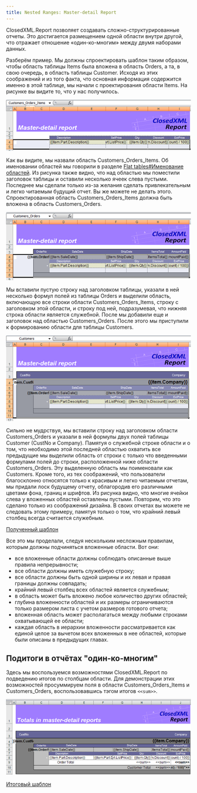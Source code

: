 ```yaml
---
title: Nested Ranges: Master-detail Report
---
```


ClosedXML.Report позволяет создавать сложно-структурированные отчеты. Это достигается размещением одной области внутри другой, что отражает отношение «один-ко-многим» между двумя наборами данных. 

Разберём пример. Мы должны спроектировать шаблон таким образом, чтобы область таблицы Items была вложена в область Orders, а та, в свою очередь, в область таблицы Customer. Исходя из этих соображений и из того факта, что основная информация содержится именно в этой таблице, мы начали с проектирования области Items. На рисунке вы видите то, что у нас получилось. 

![step 1](../../images/40280366-a12d9550-5c5a-11e8-9907-6c985d50aeab.png)

Как вы видите, мы назвали область Customers_Orders_Items. Об именовании областей мы говорили в разделе [Flat tables#Именование областей](https://github.com/ClosedXML/ClosedXML.Report/wiki/Flat-tables#%D0%98%D0%BC%D0%B5%D0%BD%D0%BE%D0%B2%D0%B0%D0%BD%D0%B8%D0%B5-%D0%BE%D0%B1%D0%BB%D0%B0%D1%81%D1%82%D0%B5%D0%B9). 
Из рисунка также видно, что над областью мы поместили заголовок таблицы и оставили несколько ячеек слева пустыми. Последнее мы сделали только из-за желания сделать привлекательным и легко читаемым будущий отчет. Вы же можете не делать этого. Спроектированная область Customers_Orders_Items должна быть вложена в область Customers_Orders. 

![step 2](../../images/40280468-a972d994-5c5c-11e8-8795-b7d244b06df1.png)

Мы вставили пустую строку над заголовком таблицы, указали в ней несколько формул полей из таблицы Orders и выделили область, включающую все строки области Customers_Orders_Items, строку с заголовком этой области, и строку под ней, подразумевая, что нижняя строка области является служебной. После мы добавили еще и заголовок над областью Customers_Orders. После этого мы приступили к формированию области для таблицы Customers.

![step 3](../../images/40280498-2faa2792-5c5d-11e8-96d2-048cd86ef33b.png)

Сильно не мудрствуя, мы вставили строку над заголовком области Customers_Orders и указали в ней формулы двух полей таблицы Customer (CustNo и Company). Памятуя о служебной строке области и о том, что необходимо этой последней областью охватить все предыдущие мы выделили область от строки с только что введенными формулами полей до строки, расположенной ниже области Customers_Orders. Эту выделенную область мы поименовали как Customers. Кроме того, из тех соображений, что пользователи благосклонно относятся только к красивым и легко читаемым отчетам, мы придали лоск будущему отчету, облагородив его различными цветами фона, границ и шрифтов. Из рисунка видно, что многие ячейки слева у вложенных областей оставлены пустыми. Повторим, что это сделано только из соображений дизайна. В своих отчетах вы можете не следовать этому примеру, памятуя только о том, что крайний левый столбец всегда считается служебным.

[Полученный шаблон](https://github.com/ClosedXML/ClosedXML.Report/blob/develop/tests/Templates/Subranges_Simple_tMD1.xlsx)

Все это мы проделали, следуя нескольким несложным правилам, которым должны подчиняться вложенные области. Вот они:
* все вложенные области должны соблюдать описанные выше правила непрерывности;
* все области должны иметь служебную строку;
* все области должны быть одной ширины и их левая и правая границы должны совпадать;
* крайний левый столбец всех областей является служебным;
* в область может быть вложено любое количество других областей;
* глубина вложенности областей и их размеры ограничиваются только размером листа с учетом размеров готового отчета;
* вложенная область может располагаться между любыми строками охватывающей ее области;
* каждая область в иерархии вложенности рассматривается как единой целое за вычетом всех вложенных в нее областей, которые были описаны в предыдущих главах.

## Подитоги в отчётах "один-ко-многим"
Здесь мы воспользуемся возможностями ClosedXML.Report по подведению итогов по столбцам области. Для демонстрации этих возможностей просуммируем поля в области Customers_Orders_Items и Customers_Orders, воспользовавшись тэгом итогов `<<sum>>`.

![totals](../../images/40280702-12b17b38-5c60-11e8-9ede-deb5e0648ba8.png)

[Итоговый шаблон](https://github.com/ClosedXML/ClosedXML.Report/blob/develop/tests/Templates/Subranges_WithSubtotals_tMD2.xlsx)
